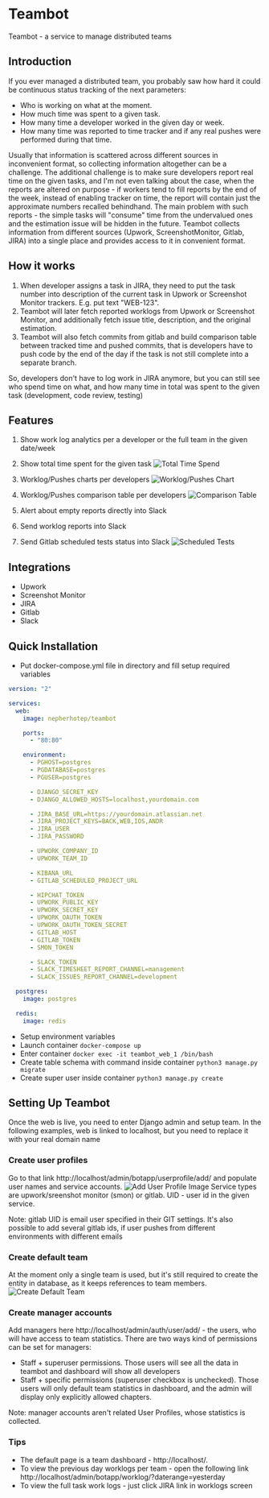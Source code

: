 # Teambot
Teambot - a service to manage distributed teams

## Introduction

If you ever managed a distributed team, you probably saw how hard it could be continuous status
tracking of the next parameters:

* Who is working on what at the moment.
* How much time was spent to a given task.
* How many time a developer worked in the given day or week.
* How many time was reported to time tracker and if any real pushes were performed
during that time.

Usually that information is scattered across different sources in inconvenient format, so
collecting information altogether can be a challenge. The additional challenge is to make
sure developers report real time on the given tasks, and I'm not even talking about the case,
when the reports are altered on purpose - if workers tend to fill reports by the end of
the week, instead of enabling tracker on time, the report will contain just the approximate
numbers recalled behindhand. The main problem with such reports - the simple tasks will
"consume" time from the undervalued ones and the estimation issue will be hidden in the future.
Teambot collects information from different sources (Upwork, ScreenshotMonitor, Gitlab, JIRA)
into a single place and provides access to it in convenient format.

## How it works

1. When developer assigns a task in JIRA, they need to put the task number into description
of the current task in Upwork or Screenshot Monitor trackers. E.g. put text "WEB-123".
2. Teambot will later fetch reported worklogs from Upwork or Screenshot Monitor, and additionally
fetch issue title, description, and the original estimation.
3. Teambot will also fetch commits from gitlab and build comparison table between tracked time
and pushed commits, that is developers have to push code by the end of the day if the task
is not still complete into a separate branch.

So, developers don't have to log work in JIRA anymore, but you can still see who spend time
on what, and how many time in total was spent to the given task (development, code review, testing)

## Features

1. Show work log analytics per a developer or the full team in the given date/week
2. Show total time spent for the given task
![Total Time Spend](https://github.com/Nepherhotep/teambot/blob/master/screenshots/total_time_logged_chart.png)

3. Worklog/Pushes charts per developers
![Worklog/Pushes Chart](https://github.com/Nepherhotep/teambot/blob/master/screenshots/comparison_chart.png)

4. Worklog/Pushes comparison table per developers
![Comparison Table](https://github.com/Nepherhotep/teambot/blob/master/screenshots/comparison_table.png)

5. Alert about empty reports directly into Slack
6. Send worklog reports into Slack
7. Send Gitlab scheduled tests status into Slack
![Scheduled Tests](https://github.com/Nepherhotep/teambot/blob/master/screenshots/scheduled_tests_message.png)


## Integrations
* Upwork
* Screenshot Monitor
* JIRA
* Gitlab
* Slack

## Quick Installation

* Put docker-compose.yml file in directory and fill setup required variables
```yaml
version: "2"

services:
  web:
    image: nepherhotep/teambot

    ports:
      - "80:80"

    environment:
      - PGHOST=postgres
      - PGDATABASE=postgres
      - PGUSER=postgres

      - DJANGO_SECRET_KEY
      - DJANGO_ALLOWED_HOSTS=localhost,yourdomain.com

      - JIRA_BASE_URL=https://yourdomain.atlassian.net
      - JIRA_PROJECT_KEYS=BACK,WEB,IOS,ANDR
      - JIRA_USER
      - JIRA_PASSWORD

      - UPWORK_COMPANY_ID
      - UPWORK_TEAM_ID

      - KIBANA_URL
      - GITLAB_SCHEDULED_PROJECT_URL

      - HIPCHAT_TOKEN
      - UPWORK_PUBLIC_KEY
      - UPWORK_SECRET_KEY
      - UPWORK_OAUTH_TOKEN
      - UPWORK_OAUTH_TOKEN_SECRET
      - GITLAB_HOST
      - GITLAB_TOKEN
      - SMON_TOKEN

      - SLACK_TOKEN
      - SLACK_TIMESHEET_REPORT_CHANNEL=management
      - SLACK_ISSUES_REPORT_CHANNEL=development

  postgres:
    image: postgres

  redis:
    image: redis

```
* Setup environment variables
* Launch container ```docker-compose up```
* Enter container ```docker exec -it teambot_web_1 /bin/bash```
* Create table schema with command inside container ```python3 manage.py migrate```
* Create super user inside container ```python3 manage.py create```

## Setting Up Teambot

Once the web is live, you need to enter Django admin and setup team. In the following examples,
web is linked to localhost, but you need to replace it with your real domain name

### Create user profiles

Go to that link http://localhost/admin/botapp/userprofile/add/ and populate user names and
service accounts.
![Add User Profile Image](https://github.com/Nepherhotep/teambot/blob/master/screenshots/add_user_profile.png)
Service types are upwork/sreenshot monitor (smon) or gitlab. UID - user id in the given service.

Note: gitlab UID is email user specified in their GIT settings. It's also possible to add 
several gitlab ids, if user pushes from different environments with different emails

### Create default team

At the moment only a single team is used, but it's still required to create the
entity in database, as it keeps references to team members.
![Create Default Team](https://github.com/Nepherhotep/teambot/blob/master/screenshots/create_default_team.png)

### Create manager accounts

Add managers here http://localhost/admin/auth/user/add/ - the users, who will have access to team statistics.
There are two ways kind of permissions can be set for managers:

* Staff + superuser permissions. Those users will see all the data in teambot and dashboard will show all
developers
* Staff + specific permissions (superuser checkbox is unchecked). Those users will only default team statistics
in dashboard, and the admin will display only explicitly allowed chapters.

Note: manager accounts aren't related User Profiles, whose statistics is collected.

### Tips

* The default page is a team dashboard - http://localhost/.
* To view the previous day worklogs per team - open the following link http://localhost/admin/botapp/worklog/?daterange=yesterday
* To view the full task work logs - just click JIRA link in worklogs screen